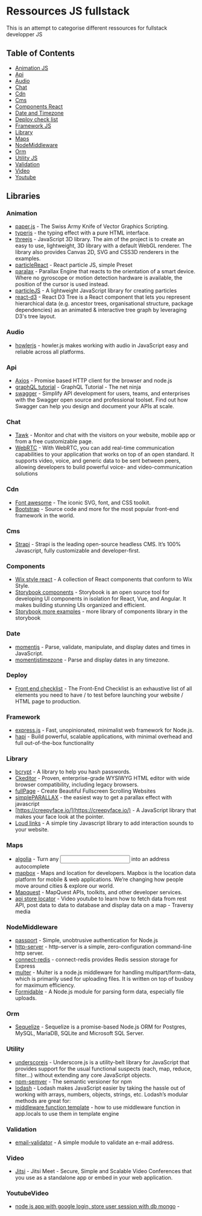 # Ressources JS fullstack

This is an attempt to categorise different ressources for fullstack developper JS

## Table of Contents

- [Animation JS](#Animation)
- [Api](#Api)
- [Audio](#Audio)
- [Chat](#Chat)
- [Cdn](#Cdn)
- [Cms](#Cms)
- [Components React](#Components)
- [Date and Timezone](#Time)
- [Deploy check list](#Deploy)
- [Framework JS](#Framework)
- [Library](#Library)
- [Maps](#Maps)
- [NodeMiddleware](#NodeMiddleware)
- [Orm](#Orm)
- [Utility JS](#Utility)
- [Validation](#Validation)
- [Video](#Video)
- [Youtube](#YoutubeVideo)



Libraries
-------

### Animation

- [paper.js](http://paperjs.org) - The Swiss Army Knife of Vector Graphics Scripting.
- [typerjs](https://steven.codes/typerjs/) - the typing effect with a pure HTML interface.
- [threejs](https://threejs.org/) - JavaScript 3D library. The aim of the project is to create an easy to use, lightweight, 3D library with a default WebGL renderer. The library also provides Canvas 2D, SVG and CSS3D renderers in the examples.
- [particleReact](https://rpj.bembi.org/?ref=madewithreactjs.com#simple) - React particle JS, simple Preset
- [paralax](https://matthew.wagerfield.com/parallax/) - Parallax Engine that reacts to the orientation of a smart device. Where no gyroscope or motion detection hardware is available, the position of the cursor is used instead.
- [particleJS](https://vincentgarreau.com/particles.js/) - A lightweight JavaScript library for creating particles
- [react-d3](https://github.com/bkrem/react-d3-tree) - React D3 Tree is a React component that lets you represent hierarchical data (e.g. ancestor trees, organisational structure, package dependencies) as an animated & interactive tree graph by leveraging D3's tree layout.

### Audio 

- [howlerjs](https://howlerjs.com/) - howler.js makes working with audio in JavaScript easy and reliable across all platforms.

### Api

- [Axios](https://github.com/axios/axios) - Promise based HTTP client for the browser and node.js
- [graphQL tutorial](https://github.com/iamshaunjp/graphql-playlist) - GraphQL Tutorial - The net ninja
- [swagger](https://swagger.io/) - Simplify API development for users, teams, and enterprises with the Swagger open source and professional toolset. Find out how Swagger can help you design and document your APIs at scale.

### Chat

- [Tawk](https://www.tawk.to/) - Monitor and chat with the visitors on your website, mobile app or from a free customizable page.
- [WebRTC](https://webrtc.org/) - With WebRTC, you can add real-time communication capabilities to your application that works on top of an open standard. It supports video, voice, and generic data to be sent between peers, allowing developers to build powerful voice- and video-communication solutions

### Cdn

- [Font awesome](https://cdnjs.com/libraries/font-awesome) - The iconic SVG, font, and CSS toolkit.
- [Bootstrap](https://www.bootstrapcdn.com/) - Source code and more for the most popular front-end framework in the world.

### Cms 

- [Strapi](https://strapi.io/) - Strapi is the leading open-source headless CMS. It’s 100% Javascript, fully customizable and developer-first.

### Components

- [Wix style react](https://www.wix.com/pages/wix-style-react/?path=/story/introduction-getting-started--getting-started) - A collection of React components that conform to Wix Style.
- [Storybook components](https://storybook.js.org/) - Storybook is an open source tool for developing UI components in isolation for React, Vue, and Angular. It makes building stunning UIs organized and efficient.
- [Storybook more examples](https://storybook.js.org/docs/examples/) - more library of components library in the storybook

### Date

- [momentjs](https://momentjs.com/) - Parse, validate, manipulate, and display dates and times in JavaScript.
- [momentjstimezone](https://momentjs.com/timezone/) - Parse and display dates in any timezone.

### Deploy

- [Front end checklist](https://github.com/thedaviddias/Front-End-Checklist#head) - The Front-End Checklist is an exhaustive list of all elements you need to have / to test before launching your website / HTML page to production.

### Framework

- [express.js](https://expressjs.com/) - Fast, unopinionated, minimalist web framework for Node.js.
- [hapi](https://hapi.dev/) - Build powerful, scalable applications, with minimal overhead and full out-of-the-box functionality

### Library

- [bcrypt](https://github.com/kelektiv/node.bcrypt.js) - A library to help you hash passwords.
- [Ckeditor](https://ckeditor.com/) - Proven, enterprise-grade WYSIWYG HTML editor with wide browser compatibility, including legacy browsers.
- [fullPage](https://alvarotrigo.com/fullPage/#examples) - Create Beautiful Fullscreen Scrolling Websites
- [simplePARALLAX](https://simpleparallax.com/) - the easiest way to get a parallax effect with javascript
- [https://creepyface.io/](https://creepyface.io/) - A JavaScript library that makes your face look at the pointer.
- [Loud links](https://loudlinks.rocks/) - A simple tiny Javascript library to add interaction sounds to your website.

### Maps

- [algolia](https://community.algolia.com/places/) - Turn any <input> into an address autocomplete
- [mapbox](https://www.mapbox.com/) - Maps and location for developers. Mapbox is the location data platform for mobile & web applications. We’re changing how people move around cities & explore our world.
- [Mapquest](https://developer.mapquest.com/) - MapQuest APIs, toolkits, and other developer services.
- [api store locator](https://www.youtube.com/watch?v=9FQrFah9rnc) - Video youtube to learn how to fetch data from rest API, post data to data to database  and display data on a map - Traversy media

### NodeMiddleware

- [passport](http://www.passportjs.org/) - Simple, unobtrusive authentication for Node.js
- [http-server](https://github.com/http-party/http-server) - http-server is a simple, zero-configuration command-line http server.
- [connect-redis](https://github.com/tj/connect-redis#readme) - connect-redis provides Redis session storage for Express
- [multer](https://github.com/expressjs/multer) - Multer is a node.js middleware for handling multipart/form-data, which is primarily used for uploading files. It is written on top of busboy for maximum efficiency.
- [Formidable](https://www.npmjs.com/package/formidable) - A Node.js module for parsing form data, especially file uploads.

### Orm

- [Sequelize](https://sequelize.org/v5/) - Sequelize is a promise-based Node.js ORM for Postgres, MySQL, MariaDB, SQLite and Microsoft SQL Server. 

### Utility

- [underscorejs](https://underscorejs.org) - Underscore.js is a utility-belt library for JavaScript that provides support for the usual functional suspects (each, map, reduce, filter...) without extending any core JavaScript objects.
- [npm-semver](https://docs.npmjs.com/misc/semver.html) - The semantic versioner for npm
- [lodash](https://lodash.com/docs/4.17.15) - Lodash makes JavaScript easier by taking the hassle out of working with arrays,
numbers, objects, strings, etc. Lodash’s modular methods are great for:
- [middleware function template](https://gist.github.com/ibriq/82b204d316067803e796) - how to use middleware function in app.locals to use them in template engine

### Validation

- [email-validator](https://www.npmjs.com/package/email-validator) - A simple module to validate an e-mail address.

### Video 

- [Jitsi](https://jitsi.org/) - Jitsi Meet - Secure, Simple and Scalable Video Conferences that you use as a standalone app or embed in your web application.

### YoutubeVideo

- [node js app with google login, store user session with db mongo](https://www.youtube.com/watch?v=SBvmnHTQIPY&t=191s) - 



